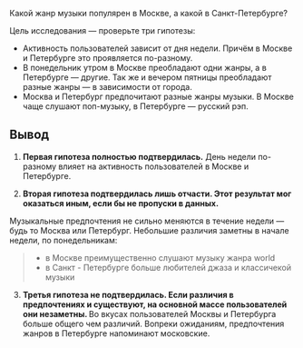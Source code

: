 Какой жанр музыки популярен в Москве, а какой в Санкт-Петербурге?

Цель исследования — проверьте три гипотезы:

- Активность пользователей зависит от дня недели. Причём в Москве и Петербурге это проявляется по-разному.
- В понедельник утром в Москве преобладают одни жанры, а в Петербурге — другие. Так же и вечером пятницы преобладают разные жанры — в зависимости от города.
- Москва и Петербург предпочитают разные жанры музыки. В Москве чаще слушают поп-музыку, в Петербурге — русский рэп.

## Вывод

1.  <b>Первая гипотеза полностью подтвердилась.</b>
День недели по-разному влияет на активность пользователей в Москве и Петербурге. 

2.  <b>Вторая гипотеза подтвердилась лишь отчасти. Этот результат мог оказаться иным, если бы не пропуски в данных.</b>

Музыкальные предпочтения не сильно меняются в течение недели — будь то Москва или Петербург. Небольшие различия заметны в начале недели, по понедельникам:
> * в Москве преимущественно слушают музыку жанра world
> * в Санкт - Петербурге больше любителей джаза и классичекой музыки


3. <b>Третья гипотеза не подтвердилась. Если различия в предпочтениях и существуют, на основной массе пользователей они незаметны. </b>
Во вкусах пользователей Москвы и Петербурга больше общего чем различий. Вопреки ожиданиям, предпочтения жанров в Петербурге напоминают московские.


